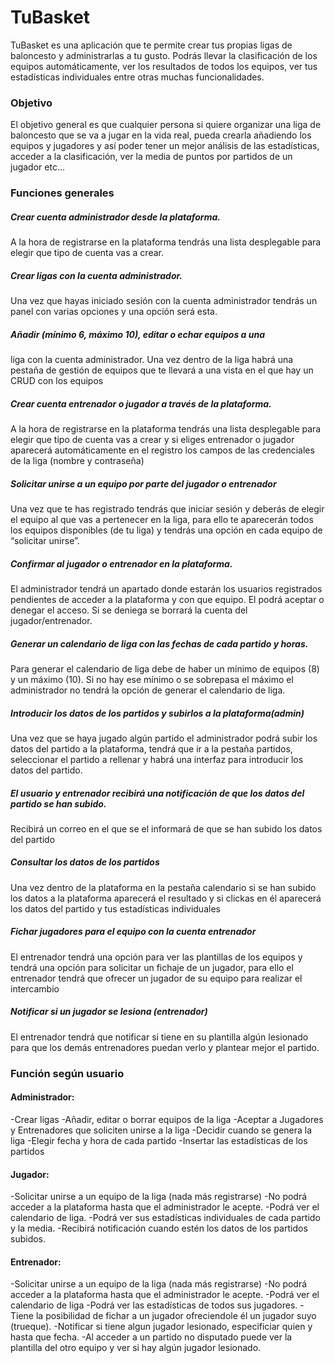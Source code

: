 # TuBasket

TuBasket es una aplicación que te permite crear tus propias ligas
de baloncesto y administrarlas a tu gusto. Podrás llevar la clasificación de los equipos automáticamente,
ver los resultados de todos los equipos, ver tus estadísticas individuales entre otras muchas funcionalidades.

### Objetivo
El objetivo general es que cualquier persona si quiere organizar una liga de baloncesto que se va a jugar en la vida real,
pueda crearla añadiendo los equipos y jugadores y así poder tener un mejor
análisis de las estadísticas, acceder a la clasificación, ver la media de puntos por partidos de un jugador etc...

### Funciones generales

##### Crear cuenta administrador desde la plataforma.
A la hora de registrarse en la plataforma tendrás una lista desplegable para elegir que tipo
de cuenta vas a crear.
##### Crear ligas con la cuenta administrador.
Una vez que hayas iniciado sesión con la cuenta administrador tendrás un panel con
varias opciones y una opción será esta.
##### Añadir (mínimo 6, máximo 10), editar o echar equipos a una
liga con la cuenta administrador.
Una vez dentro de la liga habrá una pestaña de gestión de equipos que te llevará a una
vista en el que hay un CRUD con los equipos
##### Crear cuenta entrenador o jugador a través de la plataforma.
A la hora de registrarse en la plataforma tendrás una lista desplegable para elegir que tipo
de cuenta vas a crear y si eliges entrenador o jugador aparecerá automáticamente en el
registro los campos de las credenciales de la liga (nombre y contraseña)

##### Solicitar unirse a un equipo por parte del jugador o entrenador
Una vez que te has registrado tendrás que iniciar sesión y deberás de elegir
el equipo al que vas a pertenecer en la liga, para ello te aparecerán todos
los equipos disponibles (de tu liga) y tendrás una opción en cada equipo de
“solicitar unirse”.
##### Confirmar al jugador o entrenador en la plataforma.
El administrador tendrá un apartado donde estarán los usuarios registrados
pendientes de acceder a la plataforma y con que equipo. El podrá aceptar o
denegar el acceso. Si se deniega se borrará la cuenta del jugador/entrenador.
##### Generar un calendario de liga con las fechas de cada partido y horas.
Para generar el calendario de liga debe de haber un mínimo de equipos (8) y un máximo
(10). Si no hay ese mínimo o se sobrepasa el máximo el administrador no tendrá la opción
de generar el calendario de liga.

##### Introducir los datos de los partidos y subirlos a la plataforma(admin)
Una vez que se haya jugado algún partido el administrador podrá subir los
datos del partido a la plataforma, tendrá que ir a la pestaña partidos,
seleccionar el partido a rellenar y habrá una interfaz para introducir los
datos del partido.
##### El usuario y entrenador recibirá una notificación de que los datos del partido se han subido.
Recibirá un correo en el que se el informará de que se han subido los
datos del partido
##### Consultar los datos de los partidos
Una vez dentro de la plataforma en la pestaña calendario si se han subido
los datos a la plataforma aparecerá el resultado y si clickas en él
aparecerá los datos del partido y tus estadísticas individuales
##### Fichar jugadores para el equipo con la cuenta entrenador
El entrenador tendrá una opción para ver las plantillas de los equipos y
tendrá una opción para solicitar un fichaje de un jugador, para ello el
entrenador tendrá que ofrecer un jugador de su equipo para realizar el
intercambio
##### Notificar si un jugador se lesiona (entrenador)
El entrenador tendrá que notificar si tiene en su plantilla algún lesionado para
que los demás entrenadores puedan verlo y plantear mejor el partido.

### Función según usuario

#### Administrador:
-Crear ligas
-Añadir, editar o borrar equipos de la liga
-Aceptar a Jugadores y Entrenadores que soliciten unirse a la liga
-Decidir cuando se genera la liga
-Elegir fecha y hora de cada partido
-Insertar las estadísticas de los partidos

#### Jugador:
-Solicitar unirse a un equipo de la liga (nada más registrarse)
-No podrá acceder a la plataforma hasta que el administrador le acepte.
-Podrá ver el calendario de liga. 
-Podrá ver sus estadísticas individuales de cada partido y la media.
-Recibirá notificación cuando estén los datos de los partidos subidos.

#### Entrenador:
-Solicitar unirse a un equipo de la liga (nada más registrarse)
-No podrá acceder a la plataforma hasta que el administrador le acepte.
-Podrá ver el calendario de liga
-Podrá ver las estadísticas de todos sus jugadores.
-Tiene la posibilidad de fichar a un jugador ofreciendole él un jugador suyo (trueque).
-Notificar si tiene algun jugador lesionado, especificiar quien y hasta que fecha.
-Al acceder a un partido no disputado puede ver la plantilla del otro equipo y ver si hay algún jugador lesionado.
